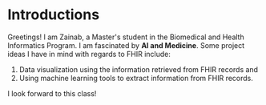 # Introductions

Greetings!
I am Zainab, a Master's student in the Biomedical and Health Informatics Program. I am fascinated by **AI and Medicine**. Some project ideas I have in mind with regards to FHIR include:
1. Data visualization using the information retrieved from FHIR records and
2. Using machine learning tools to extract information from FHIR records.

I look forward to this class!
